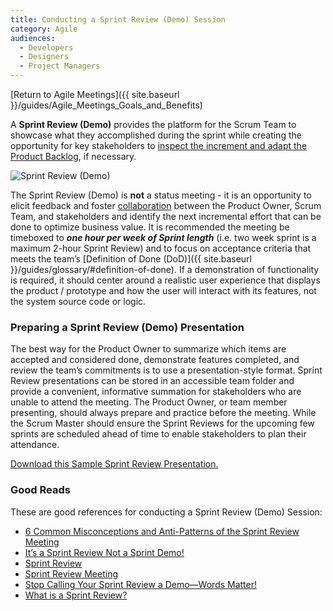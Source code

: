 ```yaml
---
title: Conducting a Sprint Review (Demo) Session
category: Agile
audiences:
  - Developers
  - Designers
  - Project Managers
---
```


[Return to Agile Meetings]({{ site.baseurl }}/guides/Agile_Meetings_Goals_and_Benefits)

A **Sprint Review (Demo)** provides the platform for the Scrum Team to showcase what they accomplished during the sprint while creating the opportunity for key stakeholders to [inspect the increment and adapt the Product Backlog](https://www.scrum.org/resources/what-is-a-sprint-review), if necessary.

<img src="{{ site.baseurl }}/assets/img/guides/Ken_Rubin_Sprint_Review.jpg"
  alt="Sprint Review (Demo)"
  class="guide-image guide-image-half">  

The Sprint Review (Demo) is **not** a status meeting - it is an opportunity to elicit feedback and foster [collaboration](https://www.scrum.org/resources/what-is-a-sprint-review) between the Product Owner, Scrum Team, and stakeholders and identify the next incremental effort that can be done to optimize business value. It is recommended the meeting be timeboxed to **_one hour per week of Sprint length_** (i.e. two week sprint is a maximum 2-hour Sprint Review) and to focus on acceptance criteria that meets the team’s [Definition of Done (DoD)]({{ site.baseurl }}/guides/glossary/#definition-of-done). If a demonstration of functionality is required, it should center around a realistic user experience that displays the product / prototype and how the user will interact with its features, not the system source code or logic.

### Preparing a Sprint Review (Demo) Presentation
The best way for the Product Owner to summarize which items are accepted and considered done, demonstrate features completed, and review the team’s commitments is to use a presentation-style format. Sprint Review presentations can be stored in an accessible team folder and provide a convenient, informative summation for stakeholders who are unable to attend the meeting. The Product Owner, or team member presenting, should always prepare and practice before the meeting. While the Scrum Master should ensure the Sprint Reviews for the upcoming few sprints are scheduled ahead of time to enable stakeholders to plan their attendance.

[Download this Sample Sprint Review Presentation.](https://tech.gsa.gov/assets/downloads/SampleSprintReviewPresentation.pptx)

### Good Reads
These are good references for conducting a Sprint Review (Demo) Session:
* [6 Common Misconceptions and Anti-Patterns of the Sprint Review Meeting](https://www.solutionsiq.com/learning/blog-post/6-common-misconceptions-and-anti-patterns-of-the-sprint-review-meeting/)
* [It’s a Sprint Review Not a Sprint Demo!](http://www.innolution.com/blog/its-a-sprint-review-not-a-sprint-demo)
* [Sprint Review](https://www.scruminc.com/sprint-review/)
* [Sprint Review Meeting](https://www.mountaingoatsoftware.com/agile/scrum/meetings/sprint-review-meeting)
* [Stop Calling Your Sprint Review a Demo—Words Matter!](https://www.scrumalliance.org/community/spotlight/ken-rubin/january-2015/stop-calling-your-sprint-review-a-demo%E2%80%94words-matte)
* [What is a Sprint Review?](https://www.scrum.org/resources/what-is-a-sprint-review)
